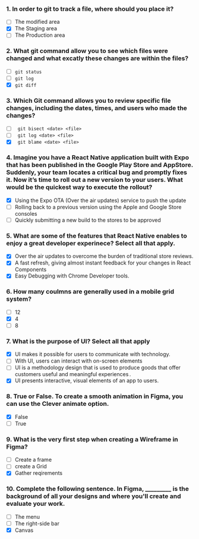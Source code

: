 ### 1. In order to git to track a file, where should you place it?

- [ ] The modified area
- [x] The Staging area
- [ ] The Production area

### 2. What git command allow you to see which files were changed and what excatly these changes are within the files?

- [ ] ```git status```
- [ ] ```git log```
- [x] ```git diff```

### 3. Which Git command allows you to review specific file changes, including the dates, times, and users who made the changes? 

- [ ] ``` git bisect <date> <file>```
- [ ] ``` git log <date> <file>```
- [x] ``` git blame <date> <file>```

### 4. Imagine you have a React Native application built with Expo that has been published in the Google Play Store and AppStore. Suddenly, your team locates a critical bug and promptly fixes it. Now it’s time to roll out a new version to your users. What would be the quickest way to execute the rollout?

- [x] Using the Expo OTA (Over the air updates) service to push the update
- [ ] Rolling back to a previous version using the Apple and Google Store consoles
- [ ] Quickly submitting a new build to the stores to be approved

### 5. What are some of the features that React Native enables to enjoy a great developer experinece? Select all that apply.

- [x] Over the air updates to overcome the burden of traditional store reviews.
- [x] A fast refresh, giving almost instant feedback for your changes in React Components
- [x] Easy Debugging with Chrome Developer tools.

### 6. How many coulmns are generally used in a mobile grid system?

- [ ] 12
- [x] 4
- [ ] 8

### 7. What is the purpose of UI? Select all that apply

- [x] UI makes it possible for users to communicate with technology. 
- [ ] With UI, users can interact with on-screen elements
- [ ] UI is a methodology design that is used to produce goods that offer customers useful and meaningful experiences . 
- [x] UI presents interactive, visual elements of an app to users. 

### 8. True or False. To create a smooth animation in Figma, you can use the Clever animate option.

- [x] False
- [ ] True

### 9. What is the very first step when creating a Wireframe in Figma?

- [ ] Create a frame
- [ ] create a Grid
- [x] Gather reqirements 

### 10. Complete the following sentence. In Figma, _________ is the background of all your designs and where you'll create and evaluate your work.

- [ ] The menu
- [ ] The right-side bar
- [x] Canvas 